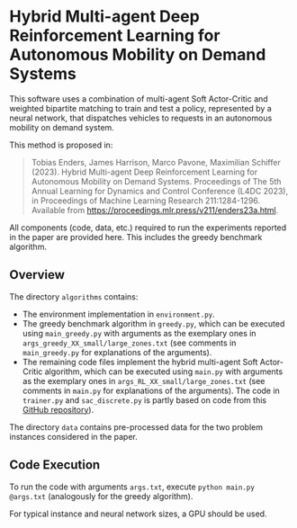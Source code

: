 # Hybrid Multi-agent Deep Reinforcement Learning for Autonomous Mobility on Demand Systems

This software uses a combination of multi-agent Soft Actor-Critic and weighted bipartite matching to train and test a policy, represented by a neural network, that dispatches vehicles to requests in an autonomous mobility on demand system. 

This method is proposed in:

> Tobias Enders, James Harrison, Marco Pavone, Maximilian Schiffer (2023). Hybrid Multi-agent Deep Reinforcement Learning for Autonomous Mobility on Demand Systems. Proceedings of The 5th Annual Learning for Dynamics and Control Conference (L4DC 2023), in Proceedings of Machine Learning Research 211:1284-1296. Available from https://proceedings.mlr.press/v211/enders23a.html.

All components (code, data, etc.) required to run the experiments reported in the paper are provided here. This includes the greedy benchmark algorithm.

## Overview
The directory `algorithms` contains:
- The environment implementation in `environment.py`.
- The greedy benchmark algorithm in `greedy.py`, which can be executed using `main_greedy.py` with arguments as the exemplary ones in `args_greedy_XX_small/large_zones.txt` (see comments in `main_greedy.py` for explanations of the arguments).
- The remaining code files implement the hybrid multi-agent Soft Actor-Critic algorithm, which can be executed using `main.py` with arguments as the exemplary ones in `args_RL_XX_small/large_zones.txt` (see comments in `main.py` for explanations of the arguments). The code in `trainer.py` and `sac_discrete.py` is partly based on code from this [GitHub repository](https://github.com/keiohta/tf2rl)).

The directory `data` contains pre-processed data for the two problem instances considered in the paper.


## Code Execution
To run the code with arguments `args.txt`, execute `python main.py @args.txt` (analogously for the greedy algorithm). 

For typical instance and neural network sizes, a GPU should be used. 
